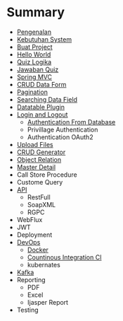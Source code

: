 # Summary

* [Pengenalan](README.md)
* [Kebutuhan System](system-requirment.md)
* [Buat Project](chapter1.md)
* [Hello World](hello-world.md)
* [Quiz Logika](quiz-logika.md)
* [Jawaban Quiz](quiz-logika/jawaban-quiz.md)
* [Spring MVC](spring-mvc.md)
* [CRUD Data Form](data-form.md)
* [Pagination](pagination.md)
* [Searching Data Field](searching-data-field.md)
* [Datatable Plugin](datatable-plugin.md)
* [Login and Logout](login-and-logout.md)
  * [Authentication From Database](login-and-logout/authentication-from-database.md)
  * Privillage Authentication
  * Authentication OAuth2
* [Upload Files](upload-files.md)
* [CRUD Generator](crud-generator.md)
* [Object Relation](object-relation.md)
* [Master Detail](master-detail.md)
* Call Store Procedure
* Custome Query
* [API](api.md)
  * RestFull
  * SoapXML
  * RGPC
* WebFlux
* JWT
* Deployment
* [DevOps](devops.md)
  * [Docker](devops/docker.md)
  * [Countinous Integration CI](devops/countinous-integration-ci.md)
  * kubernates
* [Kafka](kafka.md)
* Reporting
  * PDF
  * Excel
  * Ijasper Report
* Testing

